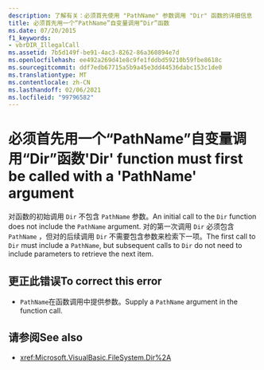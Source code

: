 ```yaml
---
description: 了解有关：必须首先使用 "PathName" 参数调用 "Dir" 函数的详细信息
title: 必须首先用一个“PathName”自变量调用“Dir”函数
ms.date: 07/20/2015
f1_keywords:
- vbrDIR_IllegalCall
ms.assetid: 7b5d149f-be91-4ac3-8262-86a360894e7d
ms.openlocfilehash: ee492a269d41e8c9fe1fddbd59210b59fbe8618c
ms.sourcegitcommit: ddf7edb67715a5b9a45e3dd44536dabc153c1de0
ms.translationtype: MT
ms.contentlocale: zh-CN
ms.lasthandoff: 02/06/2021
ms.locfileid: "99796582"
---
```

# <a name="dir-function-must-first-be-called-with-a-pathname-argument"></a><span data-ttu-id="21cdd-103">必须首先用一个“PathName”自变量调用“Dir”函数</span><span class="sxs-lookup"><span data-stu-id="21cdd-103">'Dir' function must first be called with a 'PathName' argument</span></span>

<span data-ttu-id="21cdd-104">对函数的初始调用 `Dir` 不包含 `PathName` 参数。</span><span class="sxs-lookup"><span data-stu-id="21cdd-104">An initial call to the `Dir` function does not include the `PathName` argument.</span></span> <span data-ttu-id="21cdd-105">对的第一次调用 `Dir` 必须包含 `PathName` ，但对的后续调用 `Dir` 不需要包含参数来检索下一项。</span><span class="sxs-lookup"><span data-stu-id="21cdd-105">The first call to `Dir` must include a `PathName`, but subsequent calls to `Dir` do not need to include parameters to retrieve the next item.</span></span>

## <a name="to-correct-this-error"></a><span data-ttu-id="21cdd-106">更正此错误</span><span class="sxs-lookup"><span data-stu-id="21cdd-106">To correct this error</span></span>

- <span data-ttu-id="21cdd-107">`PathName`在函数调用中提供参数。</span><span class="sxs-lookup"><span data-stu-id="21cdd-107">Supply a `PathName` argument in the function call.</span></span>

## <a name="see-also"></a><span data-ttu-id="21cdd-108">请参阅</span><span class="sxs-lookup"><span data-stu-id="21cdd-108">See also</span></span>

- <xref:Microsoft.VisualBasic.FileSystem.Dir%2A>
